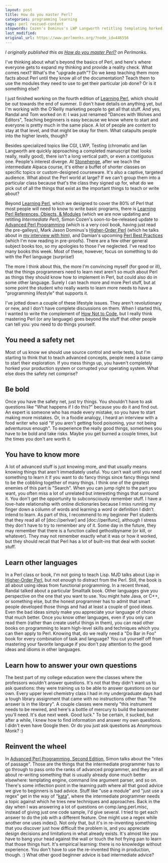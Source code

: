 ```yaml
---
layout: post
title: How do you master Perl?
categories: programming learning
tags: perl rescued-content
stopwords: Cozen's Dominus's LWP Langworth retitling templating horked gethostbyname
last_modified:
original_url: https://www.perlmonks.org/?node_id=446556
---
```


*I originally published this as [How do you master Perl?](https://www.perlmonks.org/?node_id=446556) on Perlmonks.*

I've thinking about what's beyond the basics of Perl, and here's where everyone gets to expand my thinking and provide a reality check. What comes next? What's the "upgrade path"? Do we keep teaching them more facts about Perl until they know all of the documentation? Teach them to use the modules they need to use to get their particular job done? Or is it something else?

I just finished working on the fourth edition of [Learning Perl](https://www.learning-perl.com/), which should be out towards the end of summer. (I don't have details on anything yet, but I'm working with the O'Reilly marketing people to get all that stuff.  And yes, Randal and Tom worked on it: I was just renamed "Dances with Wolves and Editors", Teaching beginners is easy because we know where to start and everyone is pretty much in the same place. A lot of people are content to stay at that level, and that might be okay for them. What catapults people into the higher levels, though?

Besides specialized topics like CGI, LWP, Testing (chromatic and Ian Langworth are quickly approaching a completed manuscript that looks really, really good), there isn't a long vertical path, or even a contiguous one.  People's interest diverge. At [Stonehenge](http://www.stonehenge.com), after we teach the intermediate Alpaca course, it's either a buffet of shorter classes on specific topics or custom-designed courseware. It's also a captive, targeted audience. What about the Perl world at large? If we can't group them into a particular class because that's the class they signed up for, what do we pick out of all the things that exist as the important things to teach or write about?

Beyond [Learning Perl](https://www.learning-perl.com/), which we designed to cover the 80% of Perl that most people will need to know to write basic programs, there is [Learning Perl References, Objects, & Modules](http://www.intermediateperl.com) (which we are now updating and retitling *Intermediate Perl*), Simon Cozen's soon-to-be-released update to [Advanced Perl Programming](http://www.oreilly.com/catalog/advperl2/) (which is a very cool book, having just read the pre-galleys), Mark Jason Dominus's [Higher-Order Perl](http://perl.plover.com/hop/) (which he talks about in [my interview with him](http://www.theperlreview.com/Interviews/mjd-hop-20050407.html?pm)), and Damian's upcoming [Perl Best Practices](https://amzn.to/2OusJNE) (which I'm now reading in pre-proofs). There are a few other general subject books too, so my apologies to those I've neglected.  I've read too many books this week. Most of these, however, focus on something to do with the Perl language (surprise!)

The more I think about this, the more I'm convincing myself (for good or ill), that the things programmers need to learn next aren't so much about Perl as things they should know how to implement in Perl, but could also do in some other language. Surely I can teach more and more Perl stuff, but at some point the student who really wants to learn more needs to have a "programming lifestyle" that supports it.

I've jotted down a couple of these lifestyle issues. They aren't revolutionary or new, and I don't have complete discussions on them. When I started this, I wanted to write the complement of [How Not to Code](/2004-10-21-how-not-to-code/), but I really think mastering Perl (or any language) goes beyond the stuff that other people can tell you: you need to do things yourself.

## You need a safety net

Most of us know we should use source control and write tests, but I'm starting to think that to teach advanced concepts, people need a base camp to start their exploration.  If you mess things up, you haven't completely horked your production system or corrupted your operating system. What else does the safety net comprise?

## Be bold

Once you have the safety net, just try things. You shouldn't have to ask questions like "What happens if I do this?" because you do it and find out.  An expert is someone who has made every mistake, so you have to start making more mistakes. Or, in a foodie analogy, I heard an interview with a food writer who said "If you aren't getting food poisoning, your not being adventurous enough".  To experience the really good things, sometimes you have to be bold and take risks. Maybe you get burned a couple times, but the times you don't are worth it.

## You have to know more

A lot of advanced stuff is just knowing more, and that usually means knowing things that aren't immediately useful.  You can't wait until you need something to learn it if you want to do fancy things since fancy things tend to be the cobbling together of many things. I think one of the greatest enemies of this part is "Search". When you can jump right to the part you want, you often miss a lot of unrelated but interesting things that surround it. You don't get the opportunity to subconsciously remember stuff. I have a love-hate relationship with online dictionaries because I miss running my finger down a column of words and learning a word or definition I didn't intend to learn. As part of this, I recommend to my beginner Perl students that they read all of [doc://perlvar] and [doc://perlfunc], although I stress they don't have to try to remember any of it.  Some day in the future, they may remember that there is a function called gethostbyname (or kill, or whatever).  They may not remember exactly what it was or how it worked, but they should recall that Perl has a lot of built-ins that deal with socket stuff.

## Learn other languages

In a Perl class or book, I'm not going to teach Lisp.  MJD talks about Lisp in [Higher-Order Perl](http://perl.plover.com/hop/), but not enough to distract from the Perl. Still, the book is all about using ideas from functional programming. In a recent thread, Randal talked about a particular Smalltalk book. Other languages give you perspective on the one that you want to use. You might hate Java, or C++, or something else, but the honest programmer has to admit that smart people developed those things and had at least a couple of good ideas. Even the bad ideas simply make you appreciate your language of choice that much better. Once you know other languages, even if you only can read them (rather than create useful things in them), you can read other books on programming to learn high-level skills and techniques which you can then apply to Perl. Knowing that, do we really need a "Do Bar in Foo" book for every combination of task and language? You cut yourself off from mastering your favorite language if you don't pay attention to the good ideas and idioms in other languages.

## Learn how to answer your own questions

The best part of my college education were the classes where the professors wouldn't answer questions.  It's not that they didn't want us to ask questions: they were training us to be able to answer questions on our own. Every upper level chemistry class I had in my undergraduate days had a tough library assignment that came with no instructions other than "the answer is in the library". A couple classes were merely "this instrument needs to be rewired, and here's a bottle of mercury to build the barometer you'll need. It's due next week. Good luck." To be certain, it sucked, but after a while, I knew how to find information and answer my own questions.  I didn't even have Google then. Or do you just ask questions as Anonymous Monk? :)

## Reinvent the wheel

In [Advanced Perl Programming, Second Edition](https://amzn.to/397vfB6), Simon talks about the "rites of passage". Those are the things that the intermediate programmer has to go through to pass onto the ranks of advanced programmer, and they are all about re-writing something that is usually already done much better elsewhere: templating engine, command line argument parser, and so on. There's some inflection point in the learning path where all that good advice we give to beginners is bad advice.  Stuff like "use a module" and "just use a regex" get in the way of "[kata](https://en.wikipedia.org/wiki/Kata_(programming))", where the intermediate programmer needs a topic against which he tries new techniques and approaches. Back in the day when I was answering a lot of questions on comp.lang.perl.misc, instead of giving just one code sample, I'd give several. I tried to get each answer to do the job with a different feature. One might use a regex while another one uses index(). Not only that, but it's in re-inventing something that you discover just how difficult the problem is, and you appreciate design decisions and limitations in what already exists. It's almost like you have to bang your head against the wall or touch the hot frying pan to learn that those things hurt. It's empirical learning: there is no knowledge without experience. You don't have to use the re-invented thing in production, though. :) What other good beginner advice is bad intermediate advice?
